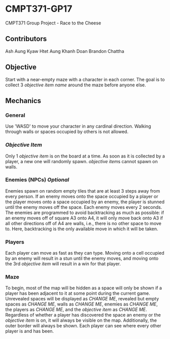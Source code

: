 # CMPT371-GP17
CMPT371 Group Project - Race to the Cheese
## Contributors
Ash Aung
Kyaw Htet Aung
Khanh Doan
Brandon Chattha

## Objective
Start with a near-empty maze with a character in each corner. The goal is to collect 3 *objective item name* around the maze before anyone else.
## Mechanics
### General
Use 'WASD' to move your character in any cardinal direction. Walking through walls or spaces occupied by others is not allowed.
### *Objective Item*
Only 1 *objective item* is on the board at a time. As soon as it is collected by a player, a new one will randomly spawn. *objective item*s cannot spawn on walls.
### Enemies (NPCs) *Optional*
Enemies spawn on random empty tiles that are at least 3 steps away from every person. If an enemy moves onto the space occupied by a player or the player moves onto a space occupied by an enemy, the player is stunned until the enemy moves off the space. Each enemy moves every 2 seconds. The enemies are programmed to avoid backtracking as much as possible: if an enemy moves off of square A3 onto A4, it will only move back onto A3 if all other directions off of A4 are walls, i.e., there is no other space to move to. Here, backtracking is the only available move in which it will be taken.
### Players
Each player can move as fast as they can type. Moving onto a cell occupied by an enemy will result in a stun until the enemy moves, and moving onto the 3rd *objective item* will result in a win for that player.
### Maze
To begin, most of the map will be hidden as a space will only be shown if a player has been adjacent to it at some point during the current game. Unrevealed spaces will be displayed as *CHANGE ME*, revealed but empty spaces as *CHANGE ME*, walls as *CHANGE ME*, enemies as *CHANGE ME*, the players as *CHANGE ME*, and the *objective item* as *CHANGE ME*. Regardless of whether a player has discovered the space an enemy or the *objective item* is on, it will always be visible on the map. Additionally, the outer border will always be shown. Each player can see where every other player is and has been.
